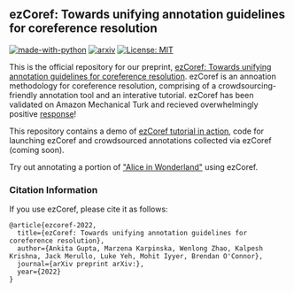 ## ezCoref: Towards unifying annotation guidelines for coreference resolution

[![made-with-python](https://img.shields.io/badge/Made%20with-Python-red.svg)](#python)
[![arxiv](https://img.shields.io/badge/arXiv-2210.07188-b31b1b.svg)](https://arxiv.org/abs/2210.07188)
[![License: MIT](https://img.shields.io/badge/license-MIT-blue)](https://opensource.org/licenses/MIT)

This is the official repository for our preprint, [ezCoref: Towards unifying annotation guidelines for coreference resolution](https://arxiv.org/abs/2210.07188). ezCoref is an annoation methodology for coreference resolution, comprising of a crowdsourcing-friendly annotation tool and an interative tutorial. ezCoref has been validated on Amazon Mechanical Turk and recieved overwhelmingly positive [response](https://github.com/gnkitaa/ezCoref/blob/main/mturk_reviews)!

This repository contains a demo of [ezCoref tutorial in action](http://azkaban.cs.umass.edu:8876/tutorial), code for launching ezCoref and crowdsourced annotations collected via ezCoref (coming soon).

Try out annotating a portion of ["Alice in Wonderland"](http://azkaban.cs.umass.edu:8876/passage/?debugDoc=lb_11_alices_adventures_in_wonderland_brat_0&debugChunk=lb_11_alices_adventures_in_wonderland_brat_0_3) using ezCoref.


### Citation Information
If you use ezCoref, please cite it as follows:
```
@article{ezcoref-2022,
  title={ezCoref: Towards unifying annotation guidelines for coreference resolution},
  author={Ankita Gupta, Marzena Karpinska, Wenlong Zhao, Kalpesh Krishna, Jack Merullo, Luke Yeh, Mohit Iyyer, Brendan O'Connor},
  journal={arXiv preprint arXiv:},
  year={2022}
}
```

